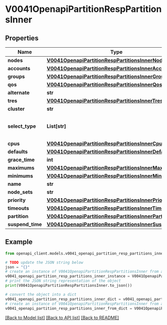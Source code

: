# V0041OpenapiPartitionRespPartitionsInner


## Properties

Name | Type | Description | Notes
------------ | ------------- | ------------- | -------------
**nodes** | [**V0041OpenapiPartitionRespPartitionsInnerNodes**](V0041OpenapiPartitionRespPartitionsInnerNodes.md) |  | [optional] 
**accounts** | [**V0041OpenapiPartitionRespPartitionsInnerAccounts**](V0041OpenapiPartitionRespPartitionsInnerAccounts.md) |  | [optional] 
**groups** | [**V0041OpenapiPartitionRespPartitionsInnerGroups**](V0041OpenapiPartitionRespPartitionsInnerGroups.md) |  | [optional] 
**qos** | [**V0041OpenapiPartitionRespPartitionsInnerQos**](V0041OpenapiPartitionRespPartitionsInnerQos.md) |  | [optional] 
**alternate** | **str** | Alternate | [optional] 
**tres** | [**V0041OpenapiPartitionRespPartitionsInnerTres**](V0041OpenapiPartitionRespPartitionsInnerTres.md) |  | [optional] 
**cluster** | **str** | Cluster name | [optional] 
**select_type** | **List[str]** | Scheduler consumable resource selection type | [optional] 
**cpus** | [**V0041OpenapiPartitionRespPartitionsInnerCpus**](V0041OpenapiPartitionRespPartitionsInnerCpus.md) |  | [optional] 
**defaults** | [**V0041OpenapiPartitionRespPartitionsInnerDefaults**](V0041OpenapiPartitionRespPartitionsInnerDefaults.md) |  | [optional] 
**grace_time** | **int** | GraceTime | [optional] 
**maximums** | [**V0041OpenapiPartitionRespPartitionsInnerMaximums**](V0041OpenapiPartitionRespPartitionsInnerMaximums.md) |  | [optional] 
**minimums** | [**V0041OpenapiPartitionRespPartitionsInnerMinimums**](V0041OpenapiPartitionRespPartitionsInnerMinimums.md) |  | [optional] 
**name** | **str** | PartitionName | [optional] 
**node_sets** | **str** | NodeSets | [optional] 
**priority** | [**V0041OpenapiPartitionRespPartitionsInnerPriority**](V0041OpenapiPartitionRespPartitionsInnerPriority.md) |  | [optional] 
**timeouts** | [**V0041OpenapiPartitionRespPartitionsInnerTimeouts**](V0041OpenapiPartitionRespPartitionsInnerTimeouts.md) |  | [optional] 
**partition** | [**V0041OpenapiPartitionRespPartitionsInnerPartition**](V0041OpenapiPartitionRespPartitionsInnerPartition.md) |  | [optional] 
**suspend_time** | [**V0041OpenapiPartitionRespPartitionsInnerSuspendTime**](V0041OpenapiPartitionRespPartitionsInnerSuspendTime.md) |  | [optional] 

## Example

```python
from openapi_client.models.v0041_openapi_partition_resp_partitions_inner import V0041OpenapiPartitionRespPartitionsInner

# TODO update the JSON string below
json = "{}"
# create an instance of V0041OpenapiPartitionRespPartitionsInner from a JSON string
v0041_openapi_partition_resp_partitions_inner_instance = V0041OpenapiPartitionRespPartitionsInner.from_json(json)
# print the JSON string representation of the object
print(V0041OpenapiPartitionRespPartitionsInner.to_json())

# convert the object into a dict
v0041_openapi_partition_resp_partitions_inner_dict = v0041_openapi_partition_resp_partitions_inner_instance.to_dict()
# create an instance of V0041OpenapiPartitionRespPartitionsInner from a dict
v0041_openapi_partition_resp_partitions_inner_from_dict = V0041OpenapiPartitionRespPartitionsInner.from_dict(v0041_openapi_partition_resp_partitions_inner_dict)
```
[[Back to Model list]](../README.md#documentation-for-models) [[Back to API list]](../README.md#documentation-for-api-endpoints) [[Back to README]](../README.md)


